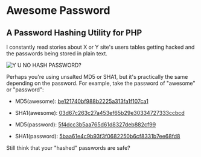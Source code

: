 # Awesome Password

## A Password Hashing Utility for PHP

I constantly read stories about X or Y site's users tables getting hacked and the passwords being stored in plain text.

![Y U NO HASH PASSWORD?](http://i.imgur.com/mucsL.jpg)

Perhaps you're using unsalted MD5 or SHA1, but it's practically the same depending on the password. For example, take the password of "awesome" or "password": 

- MD5(awesome): [be121740bf988b2225a313fa1f107ca1](http://www.md5-lookup.com/index.php?q=be121740bf988b2225a313fa1f107ca1)
- SHA1(awesome): [03d67c263c27a453ef65b29e30334727333ccbcd](http://www.sha1-lookup.com/index.php?q=03d67c263c27a453ef65b29e30334727333ccbcd)

- MD5(password): [5f4dcc3b5aa765d61d8327deb882cf99](http://www.md5-lookup.com/index.php?q=5f4dcc3b5aa765d61d8327deb882cf99)
- SHA1(password): [5baa61e4c9b93f3f0682250b6cf8331b7ee68fd8](http://www.sha1-lookup.com/index.php?q=5baa61e4c9b93f3f0682250b6cf8331b7ee68fd8)

Still think that your "hashed" passwords are safe?

